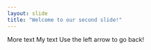 ```yaml
---
layout: slide 
title: "Welcome to our second slide!"
---
```

More text
My text
Use the left arrow to go back!
